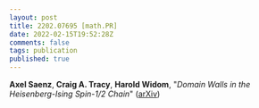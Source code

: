 ```yaml
---
layout: post
title: 2202.07695 [math.PR]
date: 2022-02-15T19:52:28Z
comments: false
tags: publication
published: true
---
```


<b>Axel Saenz</b>, <b>Craig A. Tracy</b>, <b>Harold Widom</b>, "<i>Domain Walls in the Heisenberg-Ising Spin-1/2 Chain</i>" ([arXiv](http://arxiv.org/abs/2202.07695v1))

